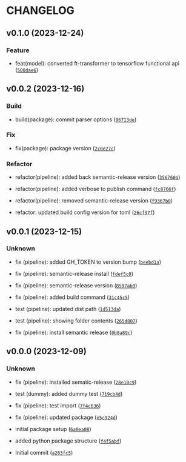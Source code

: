 # CHANGELOG



## v0.1.0 (2023-12-24)

### Feature

* feat(model): converted ft-transformer to tensorflow functional api ([`500dae6`](https://github.com/ChristianOrr/sequential-ft-transformer/commit/500dae68d18d405e57c464259daa372009cd40e4))


## v0.0.2 (2023-12-16)

### Build

* build(package): commit parser options ([`96713de`](https://github.com/ChristianOrr/sequential-ft-transformer/commit/96713de09a2611bdd3181927dc6377fae9c806d3))

### Fix

* fix(package): package version ([`2c0e27c`](https://github.com/ChristianOrr/sequential-ft-transformer/commit/2c0e27cf727b5514f973148db0650ac16d219e6c))

### Refactor

* refactor(pipeline): added back semantic-release version ([`356760a`](https://github.com/ChristianOrr/sequential-ft-transformer/commit/356760aebd4be576569bfdafe717cbd32c06f30c))

* refactor(pipeline): added verbose to publish command ([`fc8766f`](https://github.com/ChristianOrr/sequential-ft-transformer/commit/fc8766fd3c3a8a9cd9e5d97c7107825b2be00774))

* refactor(pipeline): removed semantic-release version ([`f9367b0`](https://github.com/ChristianOrr/sequential-ft-transformer/commit/f9367b0057a2a116662cd445b396e8d3e81f7539))

* refactor: updated build config version for toml ([`26cf97f`](https://github.com/ChristianOrr/sequential-ft-transformer/commit/26cf97feda3fda52ae9c21f354c1e5356c765d7a))


## v0.0.1 (2023-12-15)

### Unknown

* fix (pipeline): added GH_TOKEN to version bump ([`beebd1a`](https://github.com/ChristianOrr/sequential-ft-transformer/commit/beebd1afbcc8d9869cde8da7689c76bdea0223d8))

* fix (pipeline): semantic-release install ([`fdef5c0`](https://github.com/ChristianOrr/sequential-ft-transformer/commit/fdef5c0dfa6714445a5d224c959442a3a041a7ab))

* fix (pipeline): semantic-release version ([`8597ab0`](https://github.com/ChristianOrr/sequential-ft-transformer/commit/8597ab03ac6110978f2bce3da1cbbe27efa51080))

* fix (pipeline): added build command ([`31c45c5`](https://github.com/ChristianOrr/sequential-ft-transformer/commit/31c45c53bad5342975242a3a51db6b01f3c6f280))

* test (pipeline): updated dist path ([`1d513da`](https://github.com/ChristianOrr/sequential-ft-transformer/commit/1d513da00d2d51de230dfe8bd5a1a1f80fa7b0f5))

* test (pipeline): showing folder contents ([`265d807`](https://github.com/ChristianOrr/sequential-ft-transformer/commit/265d8070e74de816eb9838ef996b851db2c86f51))

* fix (pipeline): install semantic release ([`0b8a89c`](https://github.com/ChristianOrr/sequential-ft-transformer/commit/0b8a89c9efc0b16270b4bd6eb3c1d6668f699e07))


## v0.0.0 (2023-12-09)

### Unknown

* fix (pipeline): installed sematic-release ([`28e10c9`](https://github.com/ChristianOrr/sequential-ft-transformer/commit/28e10c95bc1bf7533f64cf9046c2b96c3e6de9ed))

* test (dummy): added dummy test ([`719cb4d`](https://github.com/ChristianOrr/sequential-ft-transformer/commit/719cb4d07aa17b7f54752e07c7835f3ef8e57236))

* fix (pipeline): test import ([`7f4c636`](https://github.com/ChristianOrr/sequential-ft-transformer/commit/7f4c6360bc9ea5689474c1227c9cd81092dbbd0b))

* fix (pipeline): updated package ([`e5c924d`](https://github.com/ChristianOrr/sequential-ft-transformer/commit/e5c924db23e2f5c468b0f93a584dd3493fe16d92))

* initial package setup ([`6a0ea08`](https://github.com/ChristianOrr/sequential-ft-transformer/commit/6a0ea08dbb9ea7a37d01a22c3c687850b2bc05d9))

* added python package structure ([`f4f5abf`](https://github.com/ChristianOrr/sequential-ft-transformer/commit/f4f5abfac7416b87f728de678d52e75512f82a58))

* Initial commit ([`a263fc5`](https://github.com/ChristianOrr/sequential-ft-transformer/commit/a263fc532ecf9ae05534aaba4328620e739f01b5))
